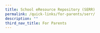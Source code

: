 ```yaml
---
title: School eResource Repository (SERR)
permalink: /quick-links/for-parents/serr/
description: ""
third_nav_title: For Parents
---
```

